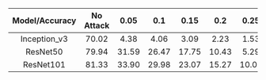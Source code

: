 | Model/Accuracy | No Attack | 0.05  |  0.1  | 0.15  |  0.2  | 0.25  | 0.3  |
| :------------: | :-------: | :---: | :---: | :---: | :---: | :---: | :--: |
|  Inception_v3  |   70.02   | 4.38  | 4.06  | 3.09  | 2.23  | 1.53  | 1.15 |
|    ResNet50    |   79.94   | 31.59 | 26.47 | 17.75 | 10.43 | 5.29  | 2.31 |
|   ResNet101    |   81.33   | 33.90 | 29.98 | 23.07 | 15.27 | 10.09 | 6.09 |

